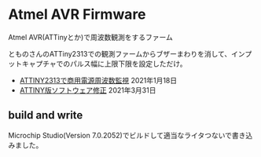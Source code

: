 # Atmel AVR Firmware

Atmel AVR(ATTinyとか)で周波数観測をするファーム

とものさんのATTiny2313での観測ファームからブザーまわりを消して、インプットキャプチャでのパルス幅に上限下限を設定しただけ。

- [ATTINY2313で商用電源周波数監視](https://tomono.tokyo/2021/01/18/9177/) 2021年1月18日
- [ATTINY版ソフトウェア修正](https://tomono.tokyo/2021/03/31/9596/) 2021年3月31日

## build and write

Microchip Studio(Version 7.0.2052)でビルドして適当なライタつないで書き込みました。